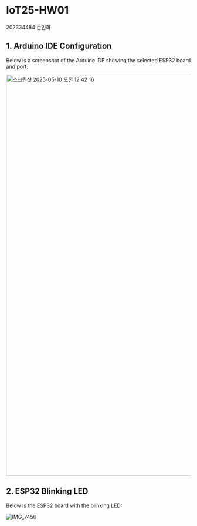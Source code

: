 # IoT25-HW01
202334484 손인화


## 1. Arduino IDE Configuration
Below is a screenshot of the Arduino IDE showing the selected ESP32 board and port:

<img width="1092" alt="스크린샷 2025-05-10 오전 12 42 16" src="https://github.com/user-attachments/assets/f3986749-1a74-456a-a1cf-12f3d8006b78" />


## 2. ESP32 Blinking LED
Below is the ESP32 board with the blinking LED:

![IMG_7456](https://github.com/user-attachments/assets/1902595c-207a-4756-a61a-ea862a9e19b6)

